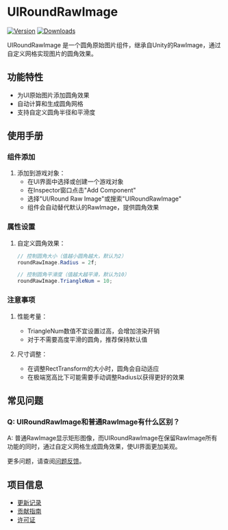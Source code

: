 # UIRoundRawImage

[![Version](https://img.shields.io/npm/v/org.eframework.u3d.ugui)](https://www.npmjs.com/package/org.eframework.u3d.ugui)
[![Downloads](https://img.shields.io/npm/dm/org.eframework.u3d.ugui)](https://www.npmjs.com/package/org.eframework.u3d.ugui)

UIRoundRawImage 是一个圆角原始图片组件，继承自Unity的RawImage，通过自定义网格实现图片的圆角效果。

## 功能特性

- 为UI原始图片添加圆角效果
- 自动计算和生成圆角网格
- 支持自定义圆角半径和平滑度

## 使用手册

### 组件添加

1. 添加到游戏对象：
   - 在UI界面中选择或创建一个游戏对象
   - 在Inspector窗口点击"Add Component"
   - 选择"UI/Round Raw Image"或搜索"UIRoundRawImage"
   - 组件会自动替代默认的RawImage，提供圆角效果

### 属性设置

1. 自定义圆角效果：
   ```csharp
   // 控制圆角大小（值越小圆角越大，默认为2）
   roundRawImage.Radius = 2f;
   
   // 控制圆角平滑度（值越大越平滑，默认为10）
   roundRawImage.TriangleNum = 10;
   ```

### 注意事项

1. 性能考量：
   - TriangleNum数值不宜设置过高，会增加渲染开销
   - 对于不需要高度平滑的圆角，推荐保持默认值

2. 尺寸调整：
   - 在调整RectTransform的大小时，圆角会自动适应
   - 在极端宽高比下可能需要手动调整Radius以获得更好的效果

## 常见问题

### Q: UIRoundRawImage和普通RawImage有什么区别？

A: 普通RawImage显示矩形图像，而UIRoundRawImage在保留RawImage所有功能的同时，通过自定义网格生成圆角效果，使UI界面更加美观。

更多问题，请查阅[问题反馈](../CONTRIBUTING.md#问题反馈)。

## 项目信息

- [更新记录](../CHANGELOG.md)
- [贡献指南](../CONTRIBUTING.md)
- [许可证](../LICENSE)
